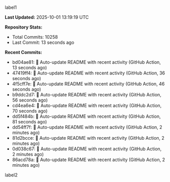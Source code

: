 
label1 
<!-- ACTIVITY_START -->
**Last Updated:** 2025-10-01 13:19:19 UTC

**Repository Stats:**
- Total Commits: 10258
- Last Commit: 13 seconds ago

**Recent Commits:**
- bd04ae81: 🤖 Auto-update README with recent activity (GitHub Action, 13 seconds ago)
- 47419ff4: 🤖 Auto-update README with recent activity (GitHub Action, 36 seconds ago)
- 4f5cff7e: 🤖 Auto-update README with recent activity (GitHub Action, 46 seconds ago)
- b9ddc2d7: 🤖 Auto-update README with recent activity (GitHub Action, 56 seconds ago)
- cd4ea6e4: 🤖 Auto-update README with recent activity (GitHub Action, 70 seconds ago)
- dd5f484b: 🤖 Auto-update README with recent activity (GitHub Action, 81 seconds ago)
- dd54ff7f: 🤖 Auto-update README with recent activity (GitHub Action, 2 minutes ago)
- 81d2bcce: 🤖 Auto-update README with recent activity (GitHub Action, 2 minutes ago)
- 0d038c67: 🤖 Auto-update README with recent activity (GitHub Action, 2 minutes ago)
- 86acd78a: 🤖 Auto-update README with recent activity (GitHub Action, 2 minutes ago)
<!-- ACTIVITY_END -->

label2
